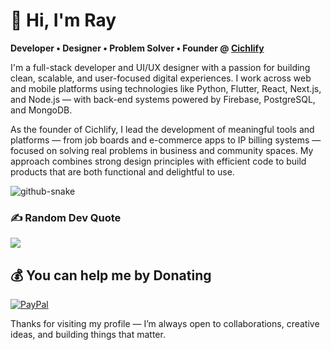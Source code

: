 # 👋 Hi, I'm Ray  
**Developer • Designer • Problem Solver • Founder @ [Cichlify](https://github.com/cichlify-official)**

I'm a full-stack developer and UI/UX designer with a passion for building clean, scalable, and user-focused digital experiences. I work across web and mobile platforms using technologies like Python, Flutter, React, Next.js, and Node.js — with back-end systems powered by Firebase, PostgreSQL, and MongoDB.

As the founder of Cichlify, I lead the development of meaningful tools and platforms — from job boards and e-commerce apps to IP billing systems — focused on solving real problems in business and community spaces. My approach combines strong design principles with efficient code to build products that are both functional and delightful to use.



<picture>
  <source media="(prefers-color-scheme: dark)" srcset="https://raw.githubusercontent.com/tobiasmeyhoefer/tobiasmeyhoefer/output/github-snake-dark.svg" />
  <source media="(prefers-color-scheme: light)" srcset="https://raw.githubusercontent.com/tobiasmeyhoefer/tobiasmeyhoefer/output/github-snake.svg" />
  <img alt="github-snake" src="https://raw.githubusercontent.com/tobiasmeyhoefer/tobiasmeyhoefer/output/github-snake.svg" />
</picture>

### ✍️ Random Dev Quote
![](https://quotes-github-readme.vercel.app/api?type=horizontal&theme=radical)

## 💰 You can help me by Donating
[![PayPal](https://img.shields.io/badge/PayPal-00457C?style=for-the-badge&logo=paypal&logoColor=white)](https://paypal.me/raytembo) 

Thanks for visiting my profile — I’m always open to collaborations, creative ideas, and building things that matter.
